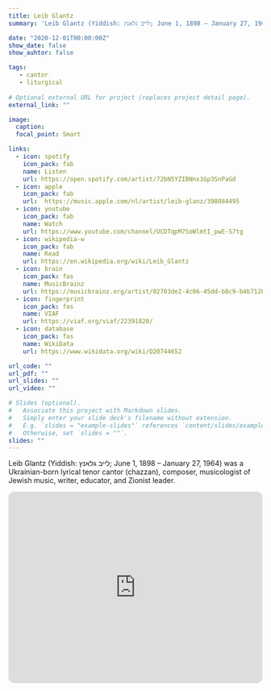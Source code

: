 ```yaml
---
title: Leib Glantz
summary: 'Leib Glantz (Yiddish: לייב גלאנץ; June 1, 1898 – January 27, 1964) was a Ukrainian-born lyrical tenor cantor (chazzan), composer, musicologist of Jewish music, writer, educator, and Zionist leader.'

date: "2020-12-01T00:00:00Z"
show_date: false
show_auhtor: false

tags:
   - cantor
   - liturgical
   
# Optional external URL for project (replaces project detail page).
external_link: ""

image:
  caption: 
  focal_point: Smart

links:
  - icon: spotify
    icon_pack: fab
    name: Listen
    url: https://open.spotify.com/artist/72bN5YZIBNnx1Gp3SnPaGd
  - icon: apple
    icon_pack: fab
    url:  https://music.apple.com/nl/artist/leib-glanz/398084495
  - icon: youtube
    icon_pack: fab
    name: Watch
    url: https://www.youtube.com/channel/UCDTqpM7SoWlmtI_pwE-S7tg
  - icon: wikipedia-w
    icon_pack: fab
    name: Read
    url: https://en.wikipedia.org/wiki/Leib_Glantz
  - icon: brain
    icon_pack: fas
    name: MusicBrainz
    url: https://musicbrainz.org/artist/02703de2-4c06-45dd-b8c9-b4b712bf7bbd  
  - icon: fingerprint
    icon_pack: fas
    name: VIAF
    url: https://viaf.org/viaf/22391820/
  - icon: database
    icon_pack: fas
    name: WikiData
    url: https://www.wikidata.org/wiki/Q20744652 

url_code: ""
url_pdf: ""
url_slides: ""
url_video: ""

# Slides (optional).
#   Associate this project with Markdown slides.
#   Simply enter your slide deck's filename without extension.
#   E.g. `slides = "example-slides"` references `content/slides/example-slides.md`.
#   Otherwise, set `slides = ""`.
slides: ""
---
```


Leib Glantz (Yiddish: לייב גלאנץ; June 1, 1898 – January 27, 1964) was a Ukrainian-born lyrical tenor cantor (chazzan), composer, musicologist of Jewish music, writer, educator, and Zionist leader.

<iframe style="border-radius:12px" src="https://open.spotify.com/artist/72bN5YZIBNnx1Gp3SnPaGd" width="100%" height="380" frameBorder="0" allowfullscreen="" allow="autoplay; clipboard-write; encrypted-media; fullscreen; picture-in-picture" loading="lazy"></iframe>
